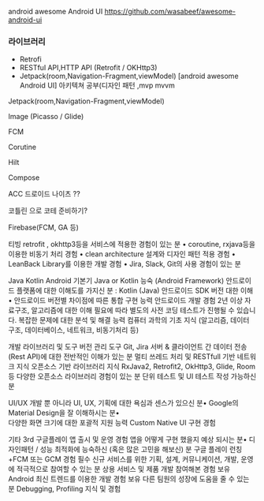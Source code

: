 android awesome Android UI
https://github.com/wasabeef/awesome-android-ui



### 라이브러리 
* Retrofi
* RESTful API,HTTP API (Retrofit / OKHttp3)
* Jetpack(room,Navigation-Fragment,viewModel)
[android awesome Android UI]
아키텍쳐 공부(디자인 패턴 ,mvp mvvm 





Jetpack(room,Navigation-Fragment,viewModel)

Image (Picasso / Glide)

FCM

Corutine

Hilt

Compose

ACC
 드로이드 나이츠 ??

코틀린 으로 코테 준비하기?

 Firebase(FCM, GA 등)

티빙
retrofit , okhttp3등을 서비스에 적용한 경험이 있는 분
• coroutine, rxjava등을 이용한 비동기 처리 경험
• clean architecture 설계와 디자인 패턴 적용 경험
• LeanBack Library를 이용한 개발 경험
• Jira, Slack, Git의 사용 경험이 있는 분


Java Kotlin Android 기본기
Java or Kotlin 능숙
(Android Framework) 안드로이드 플랫폼에 대한 이해도를 가지신 분 : Kotlin (Java)
안드로이드 SDK 버전 대한 이해• 안드로이드 버전별 차이점에 따른 통합 구현 능력
안드로이드 개발 경험 2년 이상
자료구조, 알고리즘에 대한 이해
필요에 따라 별도의 사전 코딩 테스트가 진행될 수 있습니다.
복잡한 문제에 대한 분석 및 해결 능력
컴퓨터 과학의 기초 지식 (알고리즘, 데이터 구조, 데이터베이스, 네트워크, 비동기처리 등)

개발 라이브러리 및 도구
버전 관리 도구 Git, Jira
서버 & 클라이언트 간 데이터 전송(Rest API)에 대한 전반적인 이해가 있는 분
멀티 쓰레드 처리 및 RESTfull 기반 네트워크 지식
오픈소스 기반 라이브러리 지식
RxJava2, Retrofit2, OkHttp3, Glide, Room 등 다양한 오픈소스 라이브러리 경험이 있는 분
단위 테스트 및 UI 테스트 작성 가능하신 분

UI/UX
 개발 뿐 아니라 UI, UX, 기획에 대한 욕심과 센스가 있으신 분•
 Google의 Material Design을 잘 이해하시는 분•  
다양한 화면 크기에 대한 포괄적 지원 능력
Custom Native UI 구현 경험

기타
3rd
구글플레이 앱 출시 및 운영 경험
 앱을 어떻게 구현 했을지 예상 되시는 분• 
디자인패턴 / 성능 최적화에 능숙하신 (혹은 많은 고민을 해보신) 분
 구글 플레이 런칭+FCM 또는 GCM 경험 필수
신규 서비스를 위한 기획, 설계, 커뮤니케이션, 개발, 운영에 적극적으로 참여할 수 있는 분
상용 서비스 및 제품 개발 참여해본 경험 보유
Android 최신 트렌드를 이용한 개발 경험 보유
다른 팀원의 성장에 도움을 줄 수 있는 분
Debugging, Profiling 지식 및 경험
